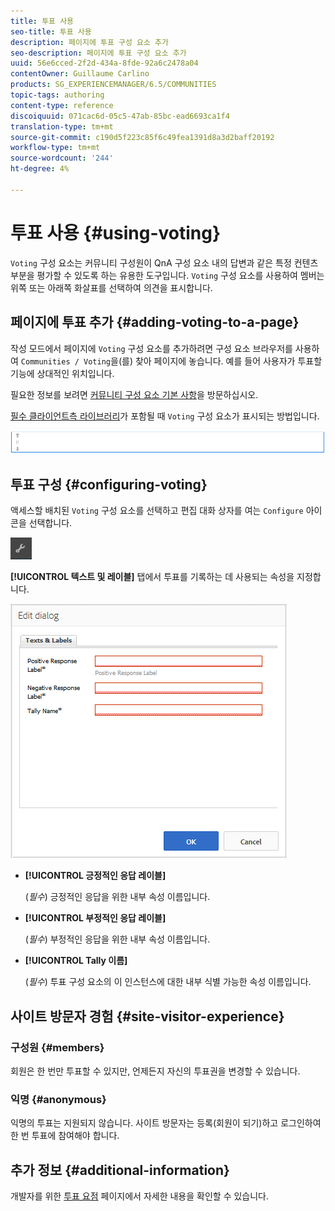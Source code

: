 ```yaml
---
title: 투표 사용
seo-title: 투표 사용
description: 페이지에 투표 구성 요소 추가
seo-description: 페이지에 투표 구성 요소 추가
uuid: 56e6cced-2f2d-434a-8fde-92a6c2478a04
contentOwner: Guillaume Carlino
products: SG_EXPERIENCEMANAGER/6.5/COMMUNITIES
topic-tags: authoring
content-type: reference
discoiquuid: 071cac6d-05c5-47ab-85bc-ead6693ca1f4
translation-type: tm+mt
source-git-commit: c190d5f223c85f6c49fea1391d8a3d2baff20192
workflow-type: tm+mt
source-wordcount: '244'
ht-degree: 4%

---
```



# 투표 사용 {#using-voting}

`Voting` 구성 요소는 커뮤니티 구성원이 QnA 구성 요소 내의 답변과 같은 특정 컨텐츠 부분을 평가할 수 있도록 하는 유용한 도구입니다. `Voting` 구성 요소를 사용하여 멤버는 위쪽 또는 아래쪽 화살표를 선택하여 의견을 표시합니다.

## 페이지에 투표 추가 {#adding-voting-to-a-page}

작성 모드에서 페이지에 `Voting` 구성 요소를 추가하려면 구성 요소 브라우저를 사용하여 `Communities / Voting`을(를) 찾아 페이지에 놓습니다. 예를 들어 사용자가 투표할 기능에 상대적인 위치입니다.

필요한 정보를 보려면 [커뮤니티 구성 요소 기본 사항](basics.md)을 방문하십시오.

[필수 클라이언트측 라이브러리](essentials-voting.md#essentials-for-client-side)가 포함될 때 `Voting` 구성 요소가 표시되는 방법입니다.

![투표 구성 요소](assets/voting-component.png)

## 투표 구성 {#configuring-voting}

액세스할 배치된 `Voting` 구성 요소를 선택하고 편집 대화 상자를 여는 `Configure` 아이콘을 선택합니다.

![configure](assets/configure-new.png)

**[!UICONTROL 텍스트 및 레이블]** 탭에서 투표를 기록하는 데 사용되는 속성을 지정합니다.

![투표 레이블](assets/voting-label.png)

* **[!UICONTROL 긍정적인 응답 레이블]**

   (*필수*) 긍정적인 응답을 위한 내부 속성 이름입니다.

* **[!UICONTROL 부정적인 응답 레이블]**

   (*필수*) 부정적인 응답을 위한 내부 속성 이름입니다.

* **[!UICONTROL Tally 이름]**

   (*필수*) 투표 구성 요소의 이 인스턴스에 대한 내부 식별 가능한 속성 이름입니다.

## 사이트 방문자 경험 {#site-visitor-experience}

### 구성원 {#members}

회원은 한 번만 투표할 수 있지만, 언제든지 자신의 투표권을 변경할 수 있습니다.

### 익명 {#anonymous}

익명의 투표는 지원되지 않습니다. 사이트 방문자는 등록(회원이 되기)하고 로그인하여 한 번 투표에 참여해야 합니다.

## 추가 정보 {#additional-information}

개발자를 위한 [투표 요점](essentials-voting.md) 페이지에서 자세한 내용을 확인할 수 있습니다.
